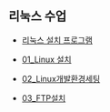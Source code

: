 ## 리눅스 수업

* [리눅스 설치 프로그램](./Linux_download.md)

* [01_Linux 설치](./01_Linux설치.md)
* [02_Linux개발환경세팅](./02_Linux개발환경세팅.md)
* [03_FTP설치](./03_FTP설치.md)